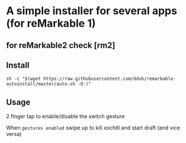 # A simple installer for several apps (for reMarkable 1)

## for reMarkable2 check [rm2]

## Install

```
sh -c "$(wget https://raw.githubusercontent.com/ddvk/remarkable-autoinstall/master/auto.sh -O-)" 
```

## Usage
2 finger tap to enable/disable the switch gesture

When `gestures enabled` swipe up to kill xochitl and start draft (and vice versa)
